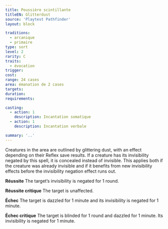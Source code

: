 ```yaml
---
title: Poussière scintillante
titleEN: Glitterdust
source: 'Playtest Pathfinder'
layout: block

traditions:
  - arcanique
  - primaire
type: sort
level: 2
rarity: C
traits:
  - évocation
trigger: 
cost: 
range: 24 cases
area: émanation de 2 cases
targets: 
duration: 
requirements: 

casting:
  - action: 1
    description: Incantation somatique
  - action: 1
    description: Incantation verbale

summary: '..'
---
```

Creatures in the area are outlined by glittering dust, with an effect depending on their Reflex save results. If a creature has its invisibility negated by this spell, it is concealed instead of invisible. This applies both if the creature was already invisible and if it benefits from new invisibility effects before the invisibility negation effect runs out.

**Réussite** The target’s invisibility is negated for 1 round.

**Réussite critique** The target is unaffected.

**Échec** The target is dazzled for 1 minute and its invisibility is negated for 1 minute.

**Échec critique** The target is blinded for 1 round and dazzled for 1 minute. Its invisibility is negated for 1 minute.